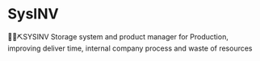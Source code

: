 # SysINV
💸🥑⛏️SYSINV Storage system and product manager for Production, improving deliver time, internal company process and waste of resources
